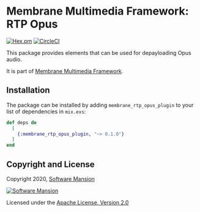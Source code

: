 # Membrane Multimedia Framework: RTP Opus

[![Hex.pm](https://img.shields.io/hexpm/v/membrane_rtp_opus_plugin.svg)](https://hex.pm/packages/membrane_rtp_opus_plugin)
[![CircleCI](https://circleci.com/gh/membraneframework/membrane_rtp_opus_plugin.svg?style=svg)](https://circleci.com/gh/membraneframework/membrane_rtp_opus_plugin)

This package provides elements that can be used for depayloading Opus audio.

It is part of [Membrane Multimedia Framework](https://membraneframework.org).

## Installation

The package can be installed by adding `membrane_rtp_opus_plugin` to your list of dependencies in `mix.exs`:

```elixir
def deps do
  [
    {:membrane_rtp_opus_plugin, "~> 0.1.0"}
  ]
end
```

## Copyright and License

Copyright 2020, [Software Mansion](https://swmansion.com/?utm_source=git&utm_medium=readme&utm_campaign=membrane_rtp_opus_plugin)

[![Software Mansion](https://logo.swmansion.com/logo?color=white&variant=desktop&width=200&tag=membrane-github)](https://swmansion.com/?utm_source=git&utm_medium=readme&utm_campaign=membrane_rtp_opus_plugin)

Licensed under the [Apache License, Version 2.0](LICENSE)
